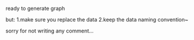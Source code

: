 ready to generate graph 

but: 
	1.make sure you replace the data
	2.keep the data naming convention~
	
sorry for not writing any comment...